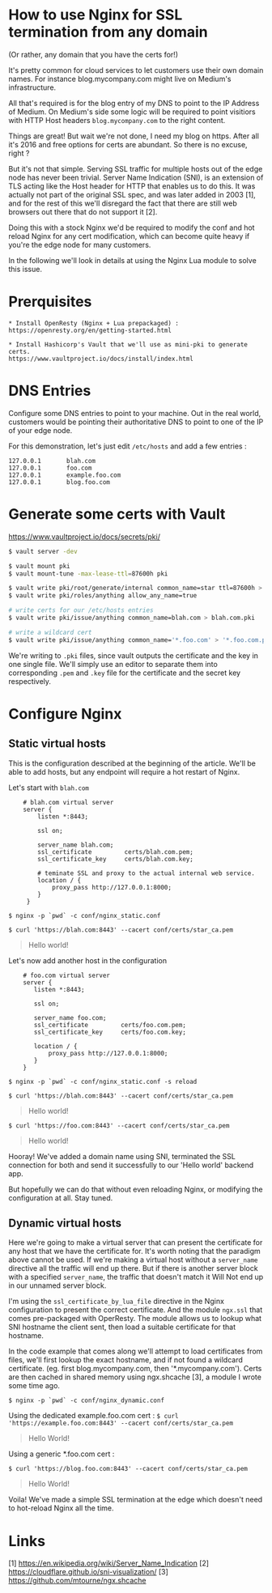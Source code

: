 How to use Nginx for SSL termination from any domain
====================================================

(Or rather, any domain that you have the certs for!)

It's pretty common for cloud services to let customers use their own
domain names. For instance blog.mycompany.com might live on Medium's
infrastructure.

All that's required is for the blog entry of my DNS to point to the IP
Address of Medium. On Medium's side some logic will be required to
point visitiors with HTTP Host headers `blog.mycompany.com` to the
right content.

Things are great! But wait we're not done, I need my blog on
https. After all it's 2016 and free options for certs are abundant. So
there is no excuse, right ?

But it's not that simple. Serving SSL traffic for multiple hosts out
of the edge node has never been trivial. Server Name Indication (SNI),
is an extension of TLS acting like the Host header for HTTP that
enables us to do this. It was actually not part of the original SSL
spec, and was later added in 2003 [1], and for the rest of this we'll
disregard the fact that there are still web browsers out there that do
not support it [2].

Doing this with a stock Nginx we'd be required to modify the conf and
hot reload Nginx for any cert modification, which can become quite
heavy if you're the edge node for many customers.

In the following we'll look in details at using the Nginx Lua module
to solve this issue.

Prerquisites
============

    * Install OpenResty (Nginx + Lua prepackaged) :
    https://openresty.org/en/getting-started.html

    * Install Hashicorp's Vault that we'll use as mini-pki to generate certs.
    https://www.vaultproject.io/docs/install/index.html


DNS Entries
===========

Configure some DNS entries to point to your machine. Out in the real
world, customers would be pointing their authoritative DNS to point to
one of the IP of your edge node.

For this demonstration, let's just edit `/etc/hosts` and add a few entries :

```
127.0.0.1       blah.com
127.0.0.1       foo.com
127.0.0.1       example.foo.com
127.0.0.1       blog.foo.com
```


Generate some certs with Vault
==============================
https://www.vaultproject.io/docs/secrets/pki/

```sh
$ vault server -dev

$ vault mount pki
$ vault mount-tune -max-lease-ttl=87600h pki

$ vault write pki/root/generate/internal common_name=star ttl=87600h > star_ca.pub.pki
$ vault write pki/roles/anything allow_any_name=true

# write certs for our /etc/hosts entries
$ vault write pki/issue/anything common_name=blah.com > blah.com.pki

# write a wildcard cert
$ vault write pki/issue/anything common_name='*.foo.com' > '*.foo.com.pki'
```

We're writing to `.pki` files, since vault outputs the certificate and
the key in one single file. We'll simply use an editor to separate
them into corresponding `.pem` and `.key` file for the certificate and
the secret key respectively.


Configure Nginx
===============

Static virtual hosts
--------------------

This is the configuration described at the beginning of the article.
We'll be able to add hosts, but any endpoint will require a hot
restart of Nginx.

Let's start with `blah.com`

```nginx
    # blah.com virtual server
    server {
        listen *:8443;

        ssl on;

        server_name blah.com;
        ssl_certificate         certs/blah.com.pem;
        ssl_certificate_key     certs/blah.com.key;

        # teminate SSL and proxy to the actual internal web service.
        location / {
            proxy_pass http://127.0.0.1:8000;
        }
     }
```

``$ nginx -p `pwd` -c conf/nginx_static.conf``

`$ curl 'https://blah.com:8443' --cacert conf/certs/star_ca.pem`
> Hello world!


Let's now add another host in the configuration

```nginx
    # foo.com virtual server
    server {
       listen *:8443;

       ssl on;

       server_name foo.com;
       ssl_certificate         certs/foo.com.pem;
       ssl_certificate_key     certs/foo.com.key;

       location / {
           proxy_pass http://127.0.0.1:8000;
       }
    }
```

``$ nginx -p `pwd` -c conf/nginx_static.conf -s reload``

`$ curl 'https://blah.com:8443' --cacert conf/certs/star_ca.pem`
> Hello world!

`$ curl 'https://foo.com:8443' --cacert conf/certs/star_ca.pem`
> Hello world!

Hooray! We've added a domain name using SNI, terminated the SSL
connection for both and send it successfully to our 'Hello world'
backend app.

But hopefully we can do that without even reloading Nginx, or
modifying the configuration at all. Stay tuned.

Dynamic virtual hosts
---------------------

Here we're going to make a virtual server that can present the
certificate for any host that we have the certificate for. It's worth
noting that the paradigm above cannot be used. If we're making a
virtual host without a `server_name` directive all the traffic will
end up there. But if there is another server block with a specified
`server_name`, the traffic that doesn't match it Will Not end up in
our unnamed server block.

I'm using the `ssl_certificate_by_lua_file` directive in the Nginx
configuration to present the correct certificate. And the module
`ngx.ssl` that comes pre-packaged with OperResty. The module allows us
to lookup what SNI hostname the client sent, then load a suitable
certificate for that hostname.

In the code example that comes along we'll attempt to load
certificates from files, we'll first lookup the exact hostname, and if
not found a wildcard certificate. (eg. first blog.mycompany.com, then
'*.mycompany.com'). Certs are then cached in shared memory using
ngx.shcache [3], a module I wrote some time ago.

``$ nginx -p `pwd` -c conf/nginx_dynamic.conf``

Using the dedicated example.foo.com cert :
`$ curl 'https://example.foo.com:8443' --cacert conf/certs/star_ca.pem`
> Hello World!

Using a generic *.foo.com cert :

`$ curl 'https://blog.foo.com:8443' --cacert conf/certs/star_ca.pem`
> Hello World!

Voila! We've made a simple SSL termination at the edge which doesn't
need to hot-reload Nginx all the time.


Links
=====

[1] https://en.wikipedia.org/wiki/Server_Name_Indication
[2] https://cloudflare.github.io/sni-visualization/
[3] https://github.com/mtourne/ngx.shcache
